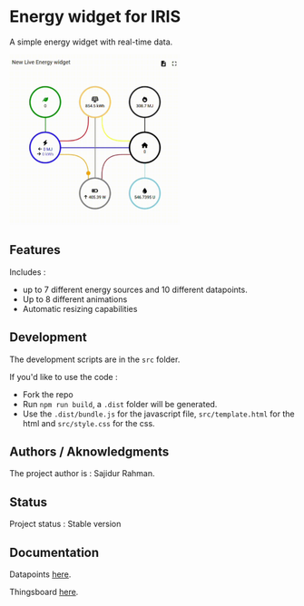 # Energy widget for IRIS

A simple energy widget with real-time data.

<img src="./assets/live_energy_widget.gif" width="300px" />

## Features

Includes :
  - up to 7 different energy sources and 10 different datapoints.
  - Up to 8 different animations
  - Automatic resizing capabilities

## Development

The development scripts are in the ```src``` folder.

If you'd like to use the code :
  - Fork the repo
  - Run ```npm run build```, a ```.dist``` folder will be generated.
  - Use the ```.dist/bundle.js``` for the javascript file, ```src/template.html``` for the html and ```src/style.css``` for the css.

## Authors / Aknowledgments

The project author is : Sajidur Rahman.

## Status

Project status : Stable version

## Documentation

Datapoints [here](./docs/datapoints.md).

Thingsboard [here](./docs/thingsboard.md).
